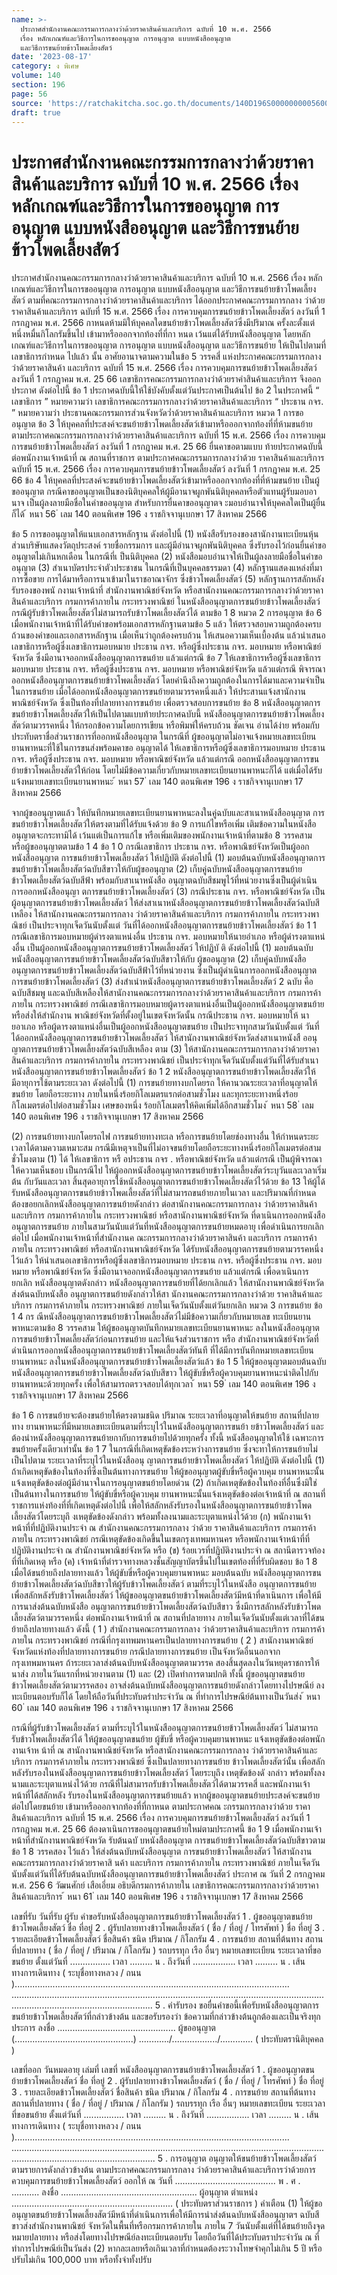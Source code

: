 ```yaml
---
name: >-
  ประกาศสำนักงานคณะกรรมการกลางว่าด้วยราคาสินค้าและบริการ ฉบับที่ 10 พ.ศ. 2566
  เรื่อง หลักเกณฑ์และวิธีการในการขออนุญาต การอนุญาต แบบหนังสืออนุญาต
  และวิธีการขนย้ายข้าวโพดเลี้ยงสัตว์
date: '2023-08-17'
category: ง พิเศษ
volume: 140
section: 196
page: 56
source: 'https://ratchakitcha.soc.go.th/documents/140D196S0000000005600.pdf'
draft: true
---
```


# ประกาศสำนักงานคณะกรรมการกลางว่าด้วยราคาสินค้าและบริการ ฉบับที่ 10 พ.ศ. 2566 เรื่อง หลักเกณฑ์และวิธีการในการขออนุญาต การอนุญาต แบบหนังสืออนุญาต และวิธีการขนย้ายข้าวโพดเลี้ยงสัตว์

ประกาศสำนักงานคณะกรรมการกลางว่าด้วยราคาสินค้าและบริการ ฉบับที่ 10 พ.ศ. 2566 เรื่อง หลักเกณฑ์และวิธีการในการขออนุญาต การอนุญาต แบบหนังสืออนุญาต และวิธีการขนย้ายข้าวโพดเลี้ยงสัตว์ ตามที่คณะกรรมการกลางว่าด้วยราคาสินค้าและบริการ ได้ออกประกาศคณะกรรมการกลาง ว่าด้วยราคาสินค้าและบริการ ฉบับที่ 15 พ.ศ. 2566 เรื่อง การควบคุมการขนย้ายข้าวโพดเลี้ยงสัตว์ ลงวันที่ 1 กรกฎาคม พ.ศ. 2566 กาหนดห้ามมิให้บุคคลใดขนย้ายข้าวโพดเลี้ยงสัตว์ซึ่งมีปริมาณ ครั้งละตั้งแต่หนึ่งหมื่นกิโลกรัมขึ้นไป เข้ามาหรือออกจากท้องที่ที่กา หนด เว้นแต่ได้รับหนังสืออนุญาต โดยหลักเกณฑ์และวิธีการในการขออนุญาต การอนุญาต แบบหนังสืออนุญาต และวิธีการขนย้าย ให้เป็นไปตามที่ เลขาธิการกำหนด ไปแล้ว นั้น อาศัยอานาจตามความในข้อ 5 วรรคสี่ แห่งประกาศคณะกรรมการกลางว่าด้วยราคาสินค้า และบริการ ฉบับที่ 15 พ.ศ. 2566 เรื่อง การควบคุมการขนย้ายข้าวโพดเลี้ยงสัตว์ ลงวันที่ 1 กรกฎาคม พ.ศ. 25 66 เลขาธิการคณะกรรมการกลางว่าด้วยราคำสินค้าและบริการ จึงออกประกาศ ดังต่อไปนี้ ข้อ 1 ประกาศฉบับนี้ให้ใช้บังคับตั้งแต่วันประกาศเป็นต้นไป ข้อ 2 ในประกาศนี้ “ เลขาธิการ ” หมายความว่า เลขาธิการคณะกรรมการกลางว่าด้วยราคาสินค้าและบริการ “ ประธาน กจร. ” หมายความว่า ประธานคณะกรรมการส่วนจังหวัดว่ำด้วยราคาสินค้าและบริการ หมวด 1 การขออนุญาต ข้อ 3 ให้บุคคลที่ประสงค์จะขนย้ายข้าวโพดเลี้ยงสัตว์เข้ามาหรือออกจากท้องที่ที่ห้ามขนย้าย ตามประกาศคณะกรรมการกลางว่าด้วยราคาสินค้าและบริการ ฉบับที่ 15 พ.ศ. 2566 เรื่อง การควบคุมการขนย้ายข้าวโพดเลี้ยงสัตว์ ลงวันที่ 1 กรกฎาคม พ.ศ. 25 66 ยื่นคาขอตามแบบ ท้ายประกาศฉบับนี้ ต่อพนักงานเจ้าหน้าที่ ณ สถานที่ราชการ ตามประกาศคณะกรรมการกลางว่าด้วย ราคาสินค้าและบริการ ฉบับที่ 15 พ.ศ. 2566 เรื่อง การควบคุมการขนย้ายข้าวโพดเลี้ยงสัตว์ ลงวันที่ 1 กรกฎาคม พ.ศ. 25 66 ข้อ 4 ให้บุคคลที่ประสงค์จะขนย้ายข้าวโพดเลี้ยงสัตว์เข้ามาหรือออกจากท้องที่ที่ห้ามขนย้าย เป็นผู้ขออนุญาต กรณีคาขออนุญาตเป็นของนิติบุคคลให้ผู้มีอานาจผูกพันนิติบุคคลหรือตัวแทนผู้รับมอบอานาจ เป็นผู้ลงลายมือชื่อในคำขออนุญาต สำหรับการยื่นคาขออนุญาตจ ะมอบอำนาจให้บุคคลใดเป็นผู้ยื่นก็ได้ ้ หนา 56 ่ เลม 140 ตอนพิเศษ 196 ง ราชกิจจานุเบกษา 17 สิงหาคม 2566

ข้อ 5 การขออนุญาตให้แนบเอกสารหลักฐาน ดังต่อไปนี้ (1) หนังสือรับรองของสานักงานทะเบียนหุ้นส่วนบริษัทแสดงวัตถุประสงค์ รายชื่อกรรมการ และผู้มีอำนาจผูกพันนิติบุคคล ซึ่งรับรองไว้ก่อนยื่นคำขออนุญาตไม่เกินหกเดือน ในกรณีที่เ ป็นนิติบุคคล (2) หนังสือมอบอำนาจให้เป็นผู้ลงลายมือชื่อในคำขออนุญาต (3) สำเนาบัตรประจำตัวประชาชน ในกรณีที่เป็นบุคคลธรรมดา (4) หลักฐานแสดงแหล่งที่มา การซื้อขาย การได้มาหรือการนาเข้ามาในราชอาณาจักร ซึ่งข้าวโพดเลี้ยงสัตว์ (5) หลักฐานการสลักหลังรับรองของพนั กงานเจ้าหน้าที่ สำนักงานพาณิชย์จังหวัด หรือสานักงานคณะกรรมการกลางว่าด้วยราคาสินค้าและบริการ กรมการค้าภายใน กระทรวงพาณิชย์ ในหนังสืออนุญาตการขนย้ายข้าวโพดเลี้ยงสัตว์ กรณีผู้รับข้าวโพดเลี้ยงสัตว์ไม่สามารถรับข้าวโพดเลี้ยงสัตว์ได้ ตามข้อ 1 8 หมวด 2 การอนุญาต ข้อ 6 เมื่อพนักงานเจ้าหน้าที่ได้รับคำขอพร้อมเอกสารหลักฐานตามข้อ 5 แล้ว ให้ตรวจสอบความถูกต้องครบถ้วนของคำขอและเอกสารหลักฐาน เมื่อเห็นว่าถูกต้องครบถ้วน ให้เสนอความเห็นเบื้องต้น แล้วนำเสนอเลขาธิการหรือผู้ซึ่งเลขาธิการมอบหมาย ประธาน กจร. หรือผู้ซึ่งประธาน กจร. มอบหมาย หรือพาณิชย์จังหวัด ซึ่งมีอานาจออกหนังสืออนุญาตการขนย้าย แล้วแต่กรณี ข้อ 7 ให้เลขาธิการหรือผู้ซึ่งเลขาธิการมอบหมาย ประธาน กจร. หรือผู้ซึ่งประธาน กจร. มอบหมาย หรือพาณิชย์จังหวัด แล้วแต่กรณี พิจารณาออกหนังสืออนุญาตการขนย้ายข้าวโพดเลี้ยงสัตว์ โดยคำนึงถึงความถูกต้องในการได้มาและความจำเป็นในการขนย้าย เมื่อได้ออกหนังสืออนุญาตการขนย้ายตามวรรคหนึ่งแล้ว ให้ประสานแจ้งสานักงานพาณิชย์จังหวัด ซึ่งเป็นท้องที่ปลายทางการขนย้าย เพื่อตรวจสอบการขนย้าย ข้อ 8 หนังสืออนุญาตการขนย้ายข้าวโพดเลี้ยงสัตว์ให้เป็นไปตามแบบท้ายประกาศฉบับนี้ หนังสืออนุญาตการขนย้ายข้าวโพดเลี้ยงสัตว์ตามวรรคหนึ่ง ให้กรอกข้อความโดยการเขียน หรือพิมพ์ให้ครบถ้วน ชัดเจน อ่านได้ง่าย พร้อมกับประทับตราชื่อส่วนราชการที่ออกหนังสืออนุญาต ในกรณีที่ ผู้ขออนุญาตไม่อาจแจ้งหมายเลขทะเบียนยานพาหนะที่ใช้ในการขนส่งพร้อมคาขอ อนุญาตได้ ให้เลขาธิการหรือผู้ซึ่งเลขาธิการมอบหมาย ประธาน กจร. หรือผู้ซึ่งประธาน กจร. มอบหมาย หรือพาณิชย์จังหวัด แล้วแต่กรณี ออกหนังสืออนุญาตการขนย้ายข้าวโพดเลี้ยงสัตว์ให้ก่อน โดยไม่มีข้อความเกี่ยวกับหมายเลขทะเบียนยานพาหนะก็ได้ แต่เมื่อได้รับแจ้งหมายเลขทะเบียนยานพาหนะ ้ หนา 57 ่ เลม 140 ตอนพิเศษ 196 ง ราชกิจจานุเบกษา 17 สิงหาคม 2566

จากผู้ขออนุญาตแล้ว ให้บันทึกหมายเลขทะเบียนยานพาหนะลงในคู่ฉบับและสาเนาหนังสืออนุญาต การขนย้ายข้าวโพดเลี้ยงสัตว์ให้ตรงตามที่ได้รับแจ้งด้วย ข้อ 9 การแก้ไขหรือเพิ่ม เติมข้อความในหนังสืออนุญาตจะกระทามิได้ เว้นแต่เป็นการแก้ไข หรือเพิ่มเติมของพนักงานเจ้าหน้าที่ตามข้อ 8 วรรคสาม หรือผู้ขออนุญาตตามข้อ 1 4 ข้อ 1 0 กรณีเลขาธิการ ประธาน กจร. หรือพาณิชย์จังหวัดเป็นผู้ออกหนังสืออนุญาต การขนย้ายข้าวโพดเลี้ยงสัตว์ ให้ปฏิบัติ ดังต่อไปนี้ (1) มอบต้นฉบับหนังสืออนุญาตการขนย้ายข้าวโพดเลี้ยงสัตว์ฉบับสีขาวให้กับผู้ขออนุญาต (2) เก็บคู่ฉบับหนังสืออนุญาตการขนย้ายข้าวโพดเลี้ยงสัตว์ฉบับสีฟ้า พร้อมกับสาเนาหนังสือ อนุญาตฉบับสีชมพูไว้ที่หน่วยงานซึ่งเป็นผู้ดำเนินการออกหนังสืออนุญา ตการขนย้ายข้าวโพดเลี้ยงสัตว์ (3) กรณีประธาน กจร. หรือพาณิชย์จังหวัด เป็นผู้อนุญาตการขนย้ายข้าวโพดเลี้ยงสัตว์ ให้ส่งสาเนาหนังสืออนุญาตการขนย้ายข้าวโพดเลี้ยงสัตว์ฉบับสีเหลือง ให้สานักงานคณะกรรมการกลาง ว่าด้วยราคาสินค้าและบริการ กรมการค้าภายใน กระทรวงพา ณิชย์ เป็นประจาทุกเจ็ดวันนับตั้งแต่ วันที่ได้ออกหนังสืออนุญาตการขนย้ายข้าวโพดเลี้ยงสัตว์ ข้อ 1 1 กรณีเลขาธิการมอบหมายผู้ดำรงตาแหน่งอื่น ประธาน กจร. มอบหมายให้นายอำเภอ หรือผู้ดำรงตาแหน่งอื่น เป็นผู้ออกหนังสืออนุญาตการขนย้ายข้าวโพดเลี้ยงสัตว์ ให้ปฏิบั ติ ดังต่อไปนี้ (1) มอบต้นฉบับหนังสืออนุญาตการขนย้ายข้าวโพดเลี้ยงสัตว์ฉบับสีขาวให้กับ ผู้ขออนุญาต (2) เก็บคู่ฉบับหนังสืออนุญาตการขนย้ายข้าวโพดเลี้ยงสัตว์ฉบับสีฟ้าไว้ที่หน่วยงาน ซึ่งเป็นผู้ดำเนินการออกหนังสืออนุญาตการขนย้ายข้าวโพดเลี้ยงสัตว์ (3) ส่งสำเนำหนังสืออนุญาตการขนย้ายข้าวโพดเลี้ยงสัตว์ 2 ฉบับ คือฉบับสีชมพู และฉบับสีเหลืองให้สานักงานคณะกรรมการกลางว่าด้วยราคาสินค้าและบริการ กรมการค้าภายใน กระทรวงพาณิชย์ กรณีเลขาธิการมอบหมายผู้ดารงตาแหน่งอื่นเป็นผู้ออกหนังสืออนุญาตขนย้าย หรือส่งให้สำนักงาน พาณิชย์จังหวัดที่ตั้งอยู่ในเขตจังหวัดนั้น กรณีประธาน กจร. มอบหมายให้ นายอาเภอ หรือผู้ดารงตาแหน่งอื่นเป็นผู้ออกหนังสืออนุญาตขนย้าย เป็นประจาทุกสามวันนับตั้งแต่ วันที่ได้ออกหนังสืออนุญาตการขนย้ายข้าวโพดเลี้ยงสัตว์ ให้สานักงานพาณิชย์จังหวัดส่งสาเนาหนังสื ออนุญาตการขนย้ายข้าวโพดเลี้ยงสัตว์ฉบับสีเหลือง ตาม (3) ให้สานักงานคณะกรรมการกลางว่าด้วยราคาสินค้าและบริการ กรมการค้าภายใน กระทรวงพาณิชย์ เป็นประจำทุกเจ็ดวันนับตั้งแต่วันที่ได้รับสำเนาหนังสืออนุญาตการขนย้ายข้าวโพดเลี้ยงสัตว์ ข้อ 1 2 หนังสืออนุญาตการขนย้ายข้าวโพดเลี้ยงสัตว์ให้มีอายุการใช้ตามระยะเวลา ดังต่อไปนี้ (1) การขนย้ายทางบกโดยรถ ให้คานวณระยะเวลาที่อนุญาตให้ขนย้าย โดยถือระยะทาง ภายในหนึ่งร้อยกิโลเมตรแรกต่อสามชั่วโมง และทุกระยะทางหนึ่งร้อยกิโลเมตรต่อไปต่อสามชั่วโมง เศษของหนึ่ง ร้อยกิโลเมตรให้คิดเพิ่มได้อีกสามชั่วโมง ้ หนา 58 ่ เลม 140 ตอนพิเศษ 196 ง ราชกิจจานุเบกษา 17 สิงหาคม 2566

(2) การขนย้ายทางบกโดยรถไฟ การขนย้ายทางทะเล หรือการขนย้ายโดยช่องทางอื่น ให้กำหนดระยะเวลาได้ตามความเหมาะสม กรณีมีเหตุจาเป็นที่ไม่อาจขนย้ายโดยถือระยะทางหนึ่งร้อยกิโลเมตรต่อสามชั่วโมงตาม (1) ได้ ให้เลขาธิการ หรื อประธาน กจร . หรือพาณิชย์จังหวัด แล้วแต่กรณี เป็นผู้พิจารณาให้ความเห็นชอบ เป็นกรณีไป ให้ผู้ออกหนังสืออนุญาตการขนย้ายข้าวโพดเลี้ยงสัตว์ระบุวันและเวลาเริ่มต้น กับวันและเวลา สิ้นสุดอายุการใช้หนังสืออนุญาตการขนย้ายข้าวโพดเลี้ยงสัตว์ไว้ด้วย ข้อ 13 ให้ผู้ได้รับหนังสืออนุญาตการขนย้ายข้าวโพดเลี้ยงสัตว์ที่ไม่สามารถขนย้ายภายในเวลา และปริมาณที่กำหนด ต้องขอยกเลิกหนังสืออนุญาตการขนย้ายดังกล่าว ต่อสานักงานคณะกรรมการกลาง ว่าด้วยราคาสินค้าและบริการ กรมการค้าภายใน กระทรวงพาณิชย์ หรือสานักงานพาณิชย์จังหวัด ที่ดาเนินการออกหนังสืออนุญาตการขนย้าย ภายในสามวันนับแต่วันที่หนังสืออนุญาตการขนย้ายหมดอายุ เพื่อดำเนินการยกเลิกต่อไป เมื่อพนักงานเจ้าหน้าที่สำนักงานค ณะกรรมการกลางว่าด้วยราคาสินค้า และบริการ กรมการค้าภายใน กระทรวงพาณิชย์ หรือสานักงานพาณิชย์จังหวัด ได้รับหนังสืออนุญาตการขนย้ายตามวรรคหนึ่งไว้แล้ว ให้นำเสนอเลขาธิการหรือผู้ซึ่งเลขาธิการมอบหมาย ประธาน กจร. หรือผู้ซึ่งประธาน กจร. มอบหมาย หรือพาณิชย์จังหวัด ซึ่งมีอานาจออกหนังสืออนุญาตการขนย้าย แล้วแต่กรณี เพื่อดาเนินการยกเลิก หนังสืออนุญาตดังกล่าว หนังสืออนุญาตการขนย้ายที่ได้ยกเลิกแล้ว ให้สานักงานพาณิชย์จังหวัด ส่งต้นฉบับหนังสือ อนุญาตการขนย้ายดังกล่าวให้สา นักงานคณะกรรมการกลางว่าด้วย ราคาสินค้าและบริการ กรมการค้าภายใน กระทรวงพาณิชย์ ภายในเจ็ดวันนับตั้งแต่วันยกเลิก หมวด 3 การขนย้าย ข้อ 1 4 กร ณีหนังสืออนุญาตการขนย้ายข้าวโพดเลี้ยงสัตว์ไม่มีข้อความเกี่ยวกับหมายเลข ทะเบียนยานพาหนะตามข้อ 8 วรรคสาม ให้ผู้ขออนุญาตบันทึกหมายเลขทะเบียนยานพาหนะ ลงในหนังสืออนุญาตการขนย้ายข้าวโพดเลี้ยงสัตว์ก่อนการขนย้าย และให้แจ้งส่วนราชการ หรือ สำนักงานพาณิชย์จังหวัดที่ ดำเนินการออกหนังสืออนุญาตการขนย้ายข้าวโพดเลี้ยงสัตว์ทันที ที่ได้มีการบันทึกหมายเลขทะเบียนยานพาหนะ ลงในหนังสืออนุญาตการขนย้ายข้าวโพดเลี้ยงสัตว์แล้ว ข้อ 1 5 ให้ผู้ขออนุญาตมอบต้นฉบับหนังสืออนุญาตการขนย้ายข้าวโพดเลี้ยงสัตว์ฉบับสีขาว ให้ผู้ขับขี่หรือผู้ควบคุมยานพาหนะนำติดไปกับยานพาหนะด้วยทุกครั้ง เพื่อให้สามารถตรวจสอบได้ทุกเวลา ้ หนา 59 ่ เลม 140 ตอนพิเศษ 196 ง ราชกิจจานุเบกษา 17 สิงหาคม 2566

ข้อ 1 6 การขนย้ายจะต้องขนย้ายให้ตรงตามชนิด ปริมาณ ระยะเวลาที่อนุญาตให้ขนย้าย สถานที่ปลายทาง ยานพาหนะที่มีหมายเลขทะเบียนตามที่ระบุไว้ในหนังสืออนุญาตการขนย้า ยข้าวโพดเลี้ยงสัตว์ และต้องนำหนังสืออนุญาตการขนย้ายกากับการขนย้ายไปด้วยทุกครั้ง ทั้งนี้ หนังสืออนุญาตให้ใช้ เฉพาะการขนย้ายครั้งเดียวเท่านั้น ข้อ 1 7 ในกรณีที่เกิดเหตุขัดข้องระหว่างการขนย้าย ซึ่งจะทาให้การขนย้ายไม่เป็นไปตาม ระยะเวลาที่ระบุไว้ในหนังสืออนุ ญาตการขนย้ายข้าวโพดเลี้ยงสัตว์ ให้ปฏิบัติ ดังต่อไปนี้ (1) ถ้าเกิดเหตุขัดข้องในท้องที่ซึ่งเป็นต้นทางการขนย้าย ให้ผู้ขออนุญาตผู้ขับขี่หรือผู้ควบคุม ยานพาหนะนั้นแจ้งเหตุขัดข้องต่อผู้มีอำนาจในการอนุญาตขนย้ายโดยด่วน (2) ถ้าเกิดเหตุขัดข้องในท้องที่อื่นซึ่งมิใช่เป็นต้นทางในการขนย้าย ให้ผู้ขับขี่หรือผู้ควบคุม ยานพาหนะนั้นแจ้งเหตุขัดข้องต่อเจ้าหน้าที่ ณ สถานที่ราชการแห่งท้องที่ที่เกิดเหตุดังต่อไปนี้ เพื่อให้สลักหลังรับรองในหนังสืออนุญาตการขนย้ายข้าวโพดเลี้ยงสัตว์โดยระบุถึ งเหตุขัดข้องดังกล่าว พร้อมทั้งลงนามและระบุตาแหน่งไว้ด้วย (ก) พนักงานเจ้าหน้าที่ที่ปฏิบัติงานประจำ ณ สำนักงานคณะกรรมการกลาง ว่าด้วย ราคาสินค้าและบริการ กรมการค้าภายใน กระทรวงพาณิชย์ กรณีเหตุขัดข้องเกิดขึ้นในเขตกรุงเทพมหานคร หรือพนักงานเจ้าหน้าที่ที่ปฏิบัติงานประจำ ณ สำนักงานพาณิชย์จังหวัด หรือ (ข) ร้อยเวรที่ปฏิบัติงานประจำ ณ สถานีตารวจท้องที่ที่เกิดเหตุ หรือ (ค) เจ้าหน้าที่ตำรวจทางหลวงชั้นสัญญาบัตรขึ้นไปในเขตท้องที่ที่รับผิดชอบ ข้อ 1 8 เมื่อได้ขนย้ายถึงปลายทางแล้ว ให้ผู้ขับขี่หรือผู้ควบคุมยานพาหนะ มอบต้นฉบับ หนังสืออนุญาตการขนย้ายข้าวโพดเลี้ยงสัตว์ฉบับสีขาวให้ผู้รับข้าวโพดเลี้ยงสัตว์ ตามที่ระบุไว้ในหนังสือ อนุญาตการขนย้าย เพื่อสลักหลังรับข้าวโพดเลี้ยงสัตว์ ให้ผู้ขออนุญาตขนย้ายข้าวโพดเลี้ยงสัตว์มีหน้าที่ดาเนินการ เพื่อให้มีการนาส่งต้นฉบับหนังสือ อนุญาตการขนย้ายข้าวโพดเลี้ยงสัตว์ฉบับสีขาว ซึ่งมีการสลักหลังรับข้าวโพดเลี้ยงสัตว์ตามวรรคหนึ่ง ต่อพนักงานเจ้าหน้าที่ ณ สถานที่ปลายทาง ภายในเจ็ดวันนับตั้งแต่เวลาที่ได้ขนย้ายถึงปลายทางแล้ว ดังนี้ ( 1 ) สำนักงานคณะกรรมการกลาง ว่าด้วยราคาสินค้าและบริการ กรมการค้าภายใน กระทรวงพาณิชย์ กรณีที่กรุงเทพมหานครเป็นปลายทางการขนย้าย ( 2 ) สานักงานพาณิชย์จังหวัดแห่งท้องที่ปลายทางการขนย้าย กรณีปลายทางการขนย้าย เป็นจังหวัดอื่นนอกจากกรุงเทพมหานคร ถ้าระยะเวลาส่งต้นฉบับหนังสืออนุญาตตามวรรค สองสิ้นสุดลงในวันหยุดราชการให้นาส่ง ภายในวันแรกที่หน่วยงานตาม (1) และ (2) เปิดทำการตามปกติ ทั้งนี้ ผู้ขออนุญาตขนย้าย ข้าวโพดเลี้ยงสัตว์ตามวรรคสอง อาจส่งต้นฉบับหนังสืออนุญาตการขนย้ายดังกล่าวโดยทางไปรษณีย์ ลงทะเบียนตอบรับก็ได้ โดยให้ถือวันที่ประทับตรำประจำวัน ณ ที่ทำการไปรษณีย์ต้นทางเป็นวันส่ง ้ หนา 60 ่ เลม 140 ตอนพิเศษ 196 ง ราชกิจจานุเบกษา 17 สิงหาคม 2566

กรณีที่ผู้รับข้าวโพดเลี้ยงสัตว์ ตามที่ระบุไว้ในหนังสืออนุญาตการขนย้ายข้าวโพดเลี้ยงสัตว์ ไม่สามารถรับข้าวโพดเลี้ยงสัตว์ได้ ให้ผู้ขออนุญาตขนย้าย ผู้ขับขี่ หรือผู้ควบคุมยานพาหนะ แจ้งเหตุขัดข้องต่อพนักงานเจ้าห น้าที่ ณ สานักงานพาณิชย์จังหวัด หรือสานักงานคณะกรรมการกลาง ว่าด้วยราคาสินค้าและบริการ กรมการค้าภายใน กระทรวงพาณิชย์ ซึ่งเป็นปลายทางการขนย้าย ข้าวโพดเลี้ยงสัตว์นั้น เพื่อสลักหลังรับรองในหนังสืออนุญาตการขนย้ายข้าวโพดเลี้ยงสัตว์ โดยระบุถึง เหตุขัดข้องดั งกล่าว พร้อมทั้งลงนามและระบุตาแหน่งไว้ด้วย กรณีที่ไม่สามารถรับข้าวโพดเลี้ยงสัตว์ได้ตามวรรคสี่ และพนักงานเจ้าหน้าที่ได้สลักหลัง รับรองในหนังสืออนุญาตการขนย้ายแล้ว หากผู้ขออนุญาตขนย้ายประสงค์จะขนย้ายต่อไปโดยขนย้าย เข้ามาหรือออกจากท้องที่ที่กาหนด ตามประกาศคณ ะกรรมการกลางว่าด้วย ราคาสินค้าและบริการ ฉบับที่ 15 พ.ศ. 2566 เรื่อง การควบคุมการขนย้ายข้าวโพดเลี้ยงสัตว์ ลงวันที่ 1 กรกฎาคม พ.ศ. 25 66 ต้องดาเนินการขออนุญาตขนย้ายใหม่ตามประกาศนี้ ข้อ 1 9 เมื่อพนักงานเจ้าหน้าที่สำนักงานพาณิชย์จังหวัด รับต้นฉบั บหนังสืออนุญาต การขนย้ายข้าวโพดเลี้ยงสัตว์ฉบับสีขาวตามข้อ 1 8 วรรคสอง ไว้แล้ว ให้ส่งต้นฉบับหนังสืออนุญาต การขนย้ายข้าวโพดเลี้ยงสัตว์ ให้สานักงานคณะกรรมการกลางว่าด้วยราคาสิ นค้า และบริการ กรมการค้าภายใน กระทรวงพาณิชย์ ภายในเจ็ดวันนับตั้งแต่วันที่ได้รับต้นฉบับหนังสืออนุญาตการขนย้ายข้าวโพดเลี้ยงสัตว์ ประกาศ ณ วันที่ 2 กรกฎาคม พ.ศ. 256 6 วัฒนศักย์ เสือเอี่ยม อธิบดีกรมการค้าภายใน เลขาธิการคณะกรรมการกลางว่าด้วยราคาสินค้าและบริการ ้ หนา 61 ่ เลม 140 ตอนพิเศษ 196 ง ราชกิจจานุเบกษา 17 สิงหาคม 2566

เลขที่รับ วันที่รับ ผู้รับ คําขอรับหนังสืออนุญาตการขนย้ายข้าวโพดเลี้ยงสัตว์ 1 . ผู้ขออนุญาตขนย้ายข้าวโพดเลี้ยงสัตว์ ชื่อ ที่อยู่ 2 . ผู้รับปลายทางข้าวโพดเลี้ยงสัตว์ ( ชื่อ / ที่อยู่ / โทรศัพท์ ) ชื่อ ที่อยู่ 3 . รายละเอียดข้าวโพดเลี้ยงสัตว์ ชื่อสินค้า ชนิด ปริมาณ / กิโลกรัม 4 . การขนย้าย สถานที่ต้นทาง สถานที่ปลายทาง ( ชื่อ / ที่อยู่ / ปริมาณ / กิโลกรัม ) รถบรรทุก เรือ อื่นๆ หมายเลขทะเบียน ระยะเวลาที่ขอขนย้าย ตั้งแต่วันที่ ................ เวลา ......... น . ถึงวันที่ ................. เวลา ......... น . เส้นทางการเดินทาง ( ระบุชื่อทางหลวง / ถนน )............................................................................................................. .................................................................................................................................................................................... 5 . คํารับรอง ขอยื่นคําขอนี้เพื่อรับหนังสืออนุญาตการขนย้ายข้าวโพดเลี้ยงสัตว์ที่กล่าวข้างต้น และขอรับรองว่า ข้อความที่กล่าวข้างต้นถูกต้องและเป็นจริงทุกประการ ลงชื่อ ............................................... ผู้ขออนุญาต (...............................................) ............/................../............. ( ประทับตรานิติบุคคล )

เลขที่ออก วันหมดอายุ เล่มที่ เลขที่ หนังสืออนุญาตการขนย้ายข้าวโพดเลี้ยงสัตว์ 1 . ผู้ขออนุญาตขนย้ายข้าวโพดเลี้ยงสัตว์ ชื่อ ที่อยู่ 2 . ผู้รับปลายทางข้าวโพดเลี้ยงสัตว์ ( ชื่อ / ที่อยู่ / โทรศัพท์ ) ชื่อ ที่อยู่ 3 . รายละเอียดข้าวโพดเลี้ยงสัตว์ ชื่อสินค้า ชนิด ปริมาณ / กิโลกรัม 4 . การขนย้าย สถานที่ต้นทาง สถานที่ปลายทาง ( ชื่อ / ที่อยู่ / ปริมาณ / กิโลกรัม ) รถบรรทุก เรือ อื่นๆ หมายเลขทะเบียน ระยะเวลาที่ขอขนย้าย ตั้งแต่วันที่ ................ เวลา ......... น . ถึงวันที่ ................. เวลา ......... น . เส้นทางการเดินทาง ( ระบุชื่อทางหลวง / ถนน )............................................................................................................. ..................................................................................................................................................................................... 5 . การอนุญาต อนุญาตให้ขนย้ายข้าวโพดเลี้ยงสัตว์ตามรายการดังกล่าวข้างต้น ตามประกาศคณะกรรมการกลาง ว่าด้วยราคาสินค้าและบริการว่าด้วยการควบคุมการขนย้ายข้าวโพดเลี้ยงสัตว์ ออกให้ ณ วันที่ ........................................ พ . ศ . ........... ลงชื่อ ...................................................... ผู้อนุญาต ตําแหน่ง ................................................................ ( ประทับตราส่วนราชการ ) คําเตือน (1) ให้ผู้ขออนุญาตขนย้ายข้าวโพดเลี้ยงสัตว์มีหน้าที่ดําเนินการเพื่อให้มีการนําส่งต้นฉบับหนังสืออนุญาตฯ ฉบับสีขาวส่งสํานักงานพาณิชย์ จังหวัดในพื้นที่หรือกรมการค้าภายใน ภายใน 7 วันนับตั้งแต่ที่ได้ขนย้ายถึงจุดหมายปลายทาง หรือส่งโดยทางไปรษณีย์ลงทะเบียนตอบรับ โดยถือวันที่ได้ประทับตราประจําวัน ณ ที่ทําการไปรษณีย์เป็นวันส่ง (2) หากละเลยหรือเกินเวลาที่กําหนดต้องระวางโทษจําคุกไม่เกิน 5 ปี หรือปรับไม่เกิน 100,000 บาท หรือทั้งจําทั้งปรับ
